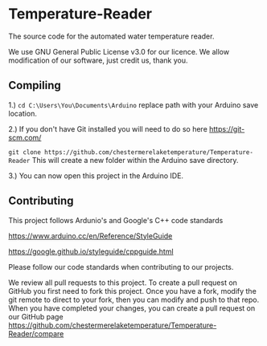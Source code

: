 # Temperature-Reader
The source code for the automated water temperature reader.

We use GNU General Public License v3.0 for our licence.
We allow modification of our software, just credit us, thank you.

## Compiling
1.) `cd C:\Users\You\Documents\Arduino` replace path with your Arduino save location.

2.) If you don't have Git installed you will need to do so here https://git-scm.com/

`git clone https://github.com/chestermerelaketemperature/Temperature-Reader`
This will create a new folder within the Arduino save directory.

3.) You can now open this project in the Arduino IDE.

## Contributing
This project follows Ardunio's and Google's C++ code standards

https://www.arduino.cc/en/Reference/StyleGuide

https://google.github.io/styleguide/cppguide.html

Please follow our code standards when contributing to our projects.

We review all pull requests to this project.
To create a pull request on GitHub you first need to fork this project.
Once you have a fork, modify the git remote to direct to your fork, then you can modify and push to that repo.
When you have completed your changes, you can create a pull request on our GitHub page
https://github.com/chestermerelaketemperature/Temperature-Reader/compare

